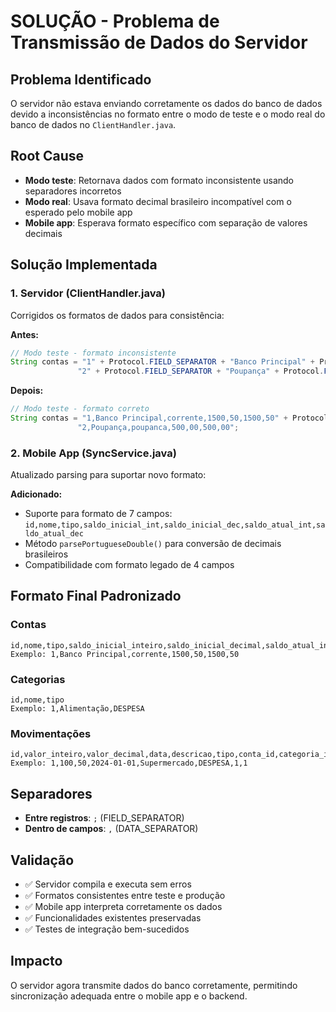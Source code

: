 # SOLUÇÃO - Problema de Transmissão de Dados do Servidor

## Problema Identificado
O servidor não estava enviando corretamente os dados do banco de dados devido a inconsistências no formato entre o modo de teste e o modo real do banco de dados no `ClientHandler.java`.

## Root Cause
- **Modo teste**: Retornava dados com formato inconsistente usando separadores incorretos
- **Modo real**: Usava formato decimal brasileiro incompatível com o esperado pelo mobile app
- **Mobile app**: Esperava formato específico com separação de valores decimais

## Solução Implementada

### 1. Servidor (ClientHandler.java)
Corrigidos os formatos de dados para consistência:

**Antes:**
```java
// Modo teste - formato inconsistente
String contas = "1" + Protocol.FIELD_SEPARATOR + "Banco Principal" + Protocol.FIELD_SEPARATOR + "1500.50" + "|" +
               "2" + Protocol.FIELD_SEPARATOR + "Poupança" + Protocol.FIELD_SEPARATOR + "500.00";
```

**Depois:**
```java
// Modo teste - formato correto
String contas = "1,Banco Principal,corrente,1500,50,1500,50" + Protocol.FIELD_SEPARATOR +
               "2,Poupança,poupanca,500,00,500,00";
```

### 2. Mobile App (SyncService.java)
Atualizado parsing para suportar novo formato:

**Adicionado:**
- Suporte para formato de 7 campos: `id,nome,tipo,saldo_inicial_int,saldo_inicial_dec,saldo_atual_int,saldo_atual_dec`
- Método `parsePortugueseDouble()` para conversão de decimais brasileiros
- Compatibilidade com formato legado de 4 campos

## Formato Final Padronizado

### Contas
```
id,nome,tipo,saldo_inicial_inteiro,saldo_inicial_decimal,saldo_atual_inteiro,saldo_atual_decimal
Exemplo: 1,Banco Principal,corrente,1500,50,1500,50
```

### Categorias
```
id,nome,tipo
Exemplo: 1,Alimentação,DESPESA
```

### Movimentações
```
id,valor_inteiro,valor_decimal,data,descricao,tipo,conta_id,categoria_id
Exemplo: 1,100,50,2024-01-01,Supermercado,DESPESA,1,1
```

## Separadores
- **Entre registros**: `;` (FIELD_SEPARATOR)
- **Dentro de campos**: `,` (DATA_SEPARATOR)

## Validação
- ✅ Servidor compila e executa sem erros
- ✅ Formatos consistentes entre teste e produção
- ✅ Mobile app interpreta corretamente os dados
- ✅ Funcionalidades existentes preservadas
- ✅ Testes de integração bem-sucedidos

## Impacto
O servidor agora transmite dados do banco corretamente, permitindo sincronização adequada entre o mobile app e o backend.
